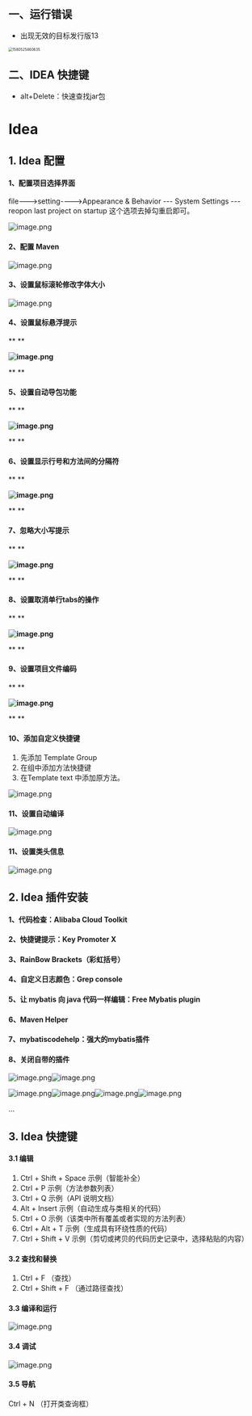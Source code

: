 ## 一、运行错误

- 出现无效的目标发行版13

<img src="../../imgs/1580525460635.png" alt="1580525460635" style="zoom: 50%;" />

## 二、IDEA 快捷键

- alt+Delete：快速查找jar包





# Idea

## 1. Idea 配置

#### 1、配置项目选择界面

file--->setting---->Appearance & Behavior --- System Settings --- reopon last project on startup 这个选项去掉勾重启即可。



![image.png](../../imgs/1579066753146-9328d799-df8b-4d20-80a0-d72ab323b76a.png)



#### 2、配置 Maven



![image.png](../../imgs/1579057960396-dc758e7a-495d-44c7-a8cf-73783642dc5c.png)



#### 3、设置鼠标滚轮修改字体大小



![image.png](../../imgs/1579066998900-0801327e-c44d-4668-a02d-7d6e1485f358.png)



#### 4、**设置鼠标悬浮提示**

**
**

**![image.png](../../imgs/1579067087694-de6e14f7-eda4-4192-adb1-31da96773712.png)**

**
**

#### 5、**设置自动导包功能**

**
**

**![image.png](../../imgs/1579067135058-10fd6e4b-7486-48e1-9f5f-dafda810a3ae.png)**

**
**

#### 6、**设置显示行号和方法间的分隔符**

**
**

**![image.png](../../imgs/1579067177533-824e9c52-e0ae-42fc-9bcb-8d69e3c0ee02.png)**

**
**

#### 7、**忽略大小写提示**

**
**

**![image.png](../../imgs/1579067213178-16d546a9-e29f-4a84-9d93-fed0f665cfc4.png)**

**
**

#### 8、**设置取消单行tabs的操作**

**
**

**![image.png](../../imgs/1579067323716-7bd90b7e-8ce1-4d02-8e1b-e51def4beb1a.png)**

**
**

#### 9、**设置项目文件编码**

**
**

**![image.png](../../imgs/1579067486917-be8fca00-e3f7-4825-bd73-f99e204c6d40.png)**

**
**

#### 10、添加自定义快捷键

1. 先添加 Template Group
2. 在组中添加方法快捷键
3. 在Template text 中添加原方法。



![image.png](../../imgs/1579068245614-9887eec5-a23e-47c4-92e3-7de7cb470996.png)



#### 11、设置自动编译



![image.png](../../imgs/1579069384968-d67ddc7c-3213-4aa1-8263-e019f8b7cd62.png)



#### 11、设置类头信息



![image.png](../../imgs/1579069533217-318532fa-0f34-4d4a-9ed3-20d45df6b961.png)







## 2. Idea 插件安装

#### 1、代码检查：Alibaba Cloud Toolkit



#### 2、快捷键提示：Key Promoter X



#### 3、RainBow Brackets（彩虹括号）



#### 4、自定义日志颜色：Grep console



#### 5、让 mybatis 向 java 代码一样编辑：Free Mybatis plugin



#### 6、Maven Helper



#### 7、mybatiscodehelp：强大的mybatis插件



#### 8、关闭自带的插件



![image.png](../../imgs/1579068570708-3af8c3cb-f63b-43a8-90f5-619ad9dd7f0c.png)![image.png](../../imgs/1579068591260-bfc8235b-d03f-46c4-a4b2-0f0fac39bbc7.png)

![image.png](../../imgs/1579068664838-29e28908-afc1-47c5-b0b9-b129129502b3.png)![image.png](../../imgs/1579068698071-36a2d0ec-2d5d-49f6-85a1-ca6d4a27ca4f.png)![image.png](../../imgs/1579068745568-9141f79e-0f23-4715-90e9-5689b6bee9a4.png)![image.png](../../imgs/1579068823512-c33c81c6-7faf-4d18-bc26-3a6100b5daf4.png)



...







## 3. Idea 快捷键

#### 3.1 编辑

1. Ctrl + Shift + Space 示例（智能补全）
2. Ctrl + P 示例（方法参数列表）
3. Ctrl + Q 示例（API 说明文档）
4. Alt + Insert 示例（自动生成与类相关的代码）
5. Ctrl + O 示例（该类中所有覆盖或者实现的方法列表）
6. Ctrl + Alt + T 示例（生成具有环绕性质的代码）
7. Ctrl + Shift + V 示例（剪切或拷贝的代码历史记录中，选择粘贴的内容）



#### 3.2 查找和替换

1. Ctrl + F （查找）
2. Ctrl + Shift + F （通过路径查找）



#### 3.3 编译和运行



![image.png](../../imgs/1579070786764-88fe19d7-2399-4f88-82fc-9932d5ad2a12.png)



#### 3.4 调试



![image.png](../../imgs/1579070831533-79322996-6b3a-4f66-84e6-ea4d3c700e41.png)



#### 3.5 导航

Ctrl + N （打开类查询框）